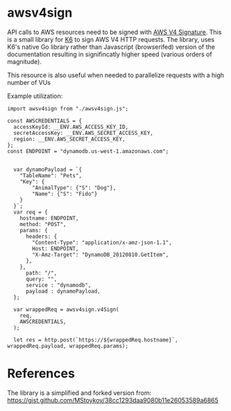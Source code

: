 # awsv4sign
API calls to AWS resources need to be signed with [AWS V4 Signature](https://docs.aws.amazon.com/general/latest/gr/signature-version-4.html). 
This is a small library for [K6](https://k6.io/) to sign AWS V4 HTTP requests. 
The library, uses K6's native Go library rather than Javascript (browserifed) version of the documentation resulting in signifincatly higher speed (various orders of magnitude).

This resource is also useful when needed to parallelize requests with a high number of VUs


Example utilization:

```
import awsv4sign from "./awsv4sign.js";

const AWSCREDENTIALS = {
  accessKeyId: __ENV.AWS_ACCESS_KEY_ID,
  secretAccessKey: __ENV.AWS_SECRET_ACCESS_KEY,
  region: __ENV.AWS_SECRET_ACCESS_KEY,
};
const ENDPOINT = "dynamodb.us-west-1.amazonaws.com";


  var dynamoPayload = `{
    "TableName": "Pets",
    "Key": {
        "AnimalType": {"S": "Dog"},
        "Name": {"S": "Fido"}
    }
  }`;
  var req = {
    hostname: ENDPOINT,
    method: "POST",
    params: {
      headers: {
        "Content-Type": "application/x-amz-json-1.1",
        Host: ENDPOINT,
        "X-Amz-Target": "DynamoDB_20120810.GetItem",
      },
    },
      path: "/",
      query: "",
      service : "dynamodb",
      payload : dynamoPayload,
  };
  
  var wrappedReq = awsv4sign.v4Sign(
    req,
    AWSCREDENTIALS,
  );

  let res = http.post(`https://${wrappedReq.hostname}`, wrappedReq.payload, wrappedReq.params);
```

# References
The library is a simplified and forked version from: https://gist.github.com/MStoykov/38cc1293daa9080b11e26053589a6865 
